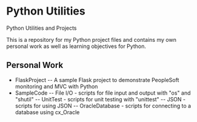 # Python Utilities
Python Utilities and Projects

This is a repository for my Python project files and contains my own personal work as well as learning objectives for Python.

## Personal Work
- FlaskProject
-- A sample Flask project to demonstrate PeopleSoft monitoring and MVC with Python
- SampleCode
-- File I/O - scripts for file input and output with "os" and "shutil" 
-- UnitTest - scripts for unit testing with "unittest"
-- JSON - scripts for using JSON
-- OracleDatabase - scripts for connecting to a database using cx_Oracle

